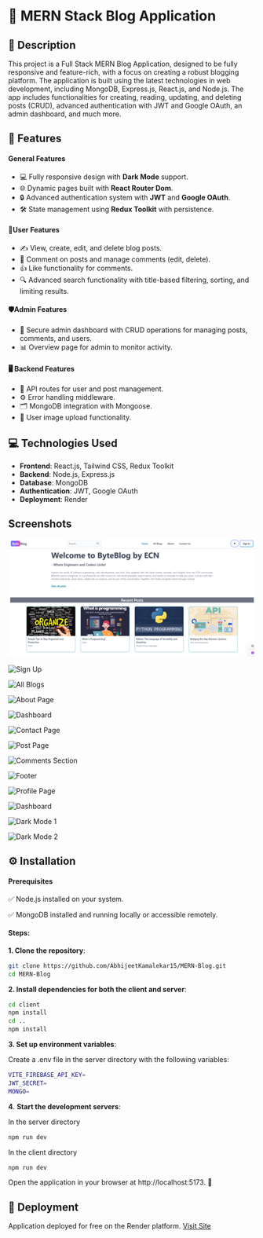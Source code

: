 
# 🌟 MERN Stack Blog Application
## 📝 Description 
This project is a Full Stack MERN Blog Application, designed to be fully responsive and feature-rich, with a focus on creating a robust blogging platform. The application is built using the latest technologies in web development, including MongoDB, Express.js, React.js, and Node.js. The app includes functionalities for creating, reading, updating, and deleting posts (CRUD), advanced authentication with JWT and Google OAuth, an admin dashboard, and much more.


## 🎯 Features
#### General Features
- 💻 Fully responsive design with **Dark Mode** support.
- 🌐 Dynamic pages built with **React Router Dom**.
- 🔒 Advanced authentication system with **JWT** and **Google OAuth**.
- 🛠️ State management using **Redux Toolkit** with persistence.

#### 👤User Features
- ✍️ View, create, edit, and delete blog posts.
- 💬 Comment on posts and manage comments (edit, delete).
- 👍 Like functionality for comments.
- 🔍 Advanced search functionality with title-based filtering, sorting, and limiting results.

#### 🛡️Admin Features
- 🔐 Secure admin dashboard with CRUD operations for managing posts, comments, and users.
- 📊 Overview page for admin to monitor activity.

#### 🖥️ Backend Features
- 🔄 API routes for user and post management.
- ⚙️ Error handling middleware.
- 🗂️ MongoDB integration with Mongoose.
- 📸 User image upload functionality.

## 💻 Technologies Used

- **Frontend**: React.js, Tailwind CSS, Redux Toolkit
- **Backend**: Node.js, Express.js
- **Database**: MongoDB
- **Authentication**: JWT, Google OAuth
- **Deployment**: Render


## Screenshots


![Home Page](./Screenshots/HomePage.png)

![Sign Up](https://res-console.cloudinary.com/duztdbp0j/media_explorer_thumbnails/c4186435b730bd70b9a38c807feab224/detailed)

![All Blogs](https://res-console.cloudinary.com/duztdbp0j/media_explorer_thumbnails/97146c0ce89f81212f9e7ae1fddcbfc8/detailed)

![About Page](https://res-console.cloudinary.com/duztdbp0j/media_explorer_thumbnails/e5948bb6df9012d3c7fc615c6cde537e/detailed)

![Dashboard](https://res-console.cloudinary.com/duztdbp0j/media_explorer_thumbnails/eed9edb3d78902285087d0e5317563be/detailed)

![Contact Page](https://res-console.cloudinary.com/duztdbp0j/media_explorer_thumbnails/a1063d5da2453d02c1994944aebab8ab/detailed)

![Post Page](https://res-console.cloudinary.com/duztdbp0j/media_explorer_thumbnails/6a50739cdb586e8c97c26ab539739eda/detailed)

![Comments Section](https://res-console.cloudinary.com/duztdbp0j/media_explorer_thumbnails/8466c3a772cfc59333098f2742326570/detailed)

![Footer](https://res-console.cloudinary.com/duztdbp0j/media_explorer_thumbnails/8ffa1a1c6b818f5967477e46ca57465a/detailed)

![Profile Page](https://res-console.cloudinary.com/duztdbp0j/media_explorer_thumbnails/7f1103ce224370c2accb46798d99c245/detailed)

![Dashboard](https://res-console.cloudinary.com/duztdbp0j/media_explorer_thumbnails/eed9edb3d78902285087d0e5317563be/detailed)

![Dark Mode 1](https://res-console.cloudinary.com/duztdbp0j/media_explorer_thumbnails/a6405a5c7c1c4e719f8d1b536a622706/detailed)


![Dark Mode 2](https://res-console.cloudinary.com/duztdbp0j/media_explorer_thumbnails/faf02a1ec3be9ca53eea1502e17d2be7/detailed)





















## ⚙️ Installation
#### Prerequisites

✅ Node.js installed on your system.

✅ MongoDB installed and running locally or accessible remotely.

#### Steps:

**1. Clone the repository**:

```bash
git clone https://github.com/AbhijeetKamalekar15/MERN-Blog.git
cd MERN-Blog
```

**2. Install dependencies for both the client and server**:
```bash
cd client
npm install
cd ..
npm install
```

**3. Set up environment variables**:

Create a .env file in the server directory with the following variables:
```bash
VITE_FIREBASE_API_KEY=
JWT_SECRET=
MONGO=
```

**4**. **Start the development servers**:

In the server directory
```bash
npm run dev
```

In the client directory
```bash
npm run dev
```

Open the application in your browser at http://localhost:5173. 🌟
    
## 🚀 Deployment
Application deployed for free on the Render platform.
[Visit Site](https://byteblog-sqb3.onrender.com/)


